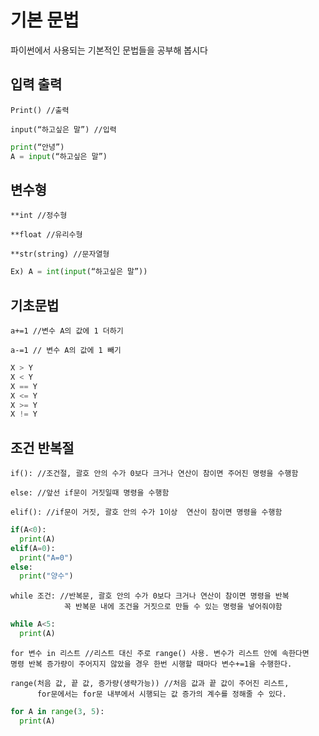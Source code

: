 # 기본 문법

파이썬에서 사용되는 기본적인 문법들을 공부해 봅시다



## 입력 출력

	Print()	//출력

	input(“하고싶은 말”) //입력
	
```python 
print(“안녕”)	
A = input(“하고싶은 말”) 
```



##	변수형

	**int //정수형	
	
	**float //유리수형 
	
	**str(string) //문자열형

```python 
Ex) A = int(input(“하고싶은 말”)) 
```



##	기초문법

	a+=1 //변수 A의 값에 1 더하기

	a-=1 // 변수 A의 값에 1 빼기
	
```python 
X > Y
X < Y
X == Y
X <= Y
X >= Y
X != Y
```	



##	조건 반복절

	if(): //조건절, 괄호 안의 수가 0보다 크거나 연산이 참이면 주어진 명령을 수행함
	
	else: //앞선 if문이 거짓일때 명령을 수행함
	
	elif(): //if문이 거짓, 괄호 안의 수가 1이상  연산이 참이면 명령을 수행함
	
```python 
if(A<0):
  print(A)
elif(A=0):
  print("A=0")
else:
  print("양수")
```



	while 조건: //반복문, 괄호 안의 수가 0보다 크거나 연산이 참이면 명령을 반복
	            꼭 반복문 내에 조건을 거짓으로 만들 수 있는 명령을 넣어줘야함

```python 
while A<5:
  print(A)
```	
			 


	for 변수 in 리스트 //리스트 대신 주로 range() 사용. 변수가 리스트 안에 속한다면 
	명령 반복 증가량이 주어지지 않았을 경우 한번 시행할 때마다 변수+=1을 수행한다. 
	    
	range(처음 값, 끝 값, 증가량(생략가능)) //처음 값과 끝 값이 주어진 리스트, 
	      for문에서는 for문 내부에서 시행되는 값 증가의 계수를 정해줄 수 있다.

```python
for A in range(3, 5):
  print(A)
```

	

